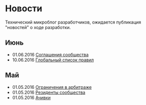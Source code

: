 # Новости
Технический микроблог разработчиков, ожидается публикация "новостей" о ходе разработки.

## Июнь 
+ 01.06.2016 [Соглашения сообщества](https://github.com/tebaly/freedomsex/blob/dev/doc/news/20160601-Соглашения-сообщества.md)
+ 10.06.2016 [Глобальный список правил](https://github.com/tebaly/freedomsex/blob/dev/doc/news/20160610-Глобальный-список-правил.md)

## Май
+ 01.05.2016 [Ограничения в арбитраже](https://github.com/tebaly/freedomsex/blob/dev/doc/news/01052016-1.md)
+ 01.05.2016 [Резиденты сообщества](https://github.com/tebaly/freedomsex/blob/dev/doc/news/01052016-2.md) 
+ 01.05.2016 [Ачивки](https://github.com/tebaly/freedomsex/blob/dev/doc/news/01052016-3.md)
